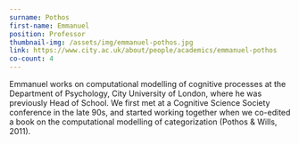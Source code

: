 ```yaml
---
surname: Pothos
first-name: Emmanuel
position: Professor
thumbnail-img: /assets/img/emmanuel-pothos.jpg
link: https://www.city.ac.uk/about/people/academics/emmanuel-pothos
co-count: 4
---
```


Emmanuel works on computational modelling of cognitive processes at the Department of Psychology, City University of London, where he was previously Head of School. We first met at a Cognitive Science Society conference in the late 90s, and started working together when we co-edited a book on the computational modelling of categorization (Pothos & Wills, 2011). 





